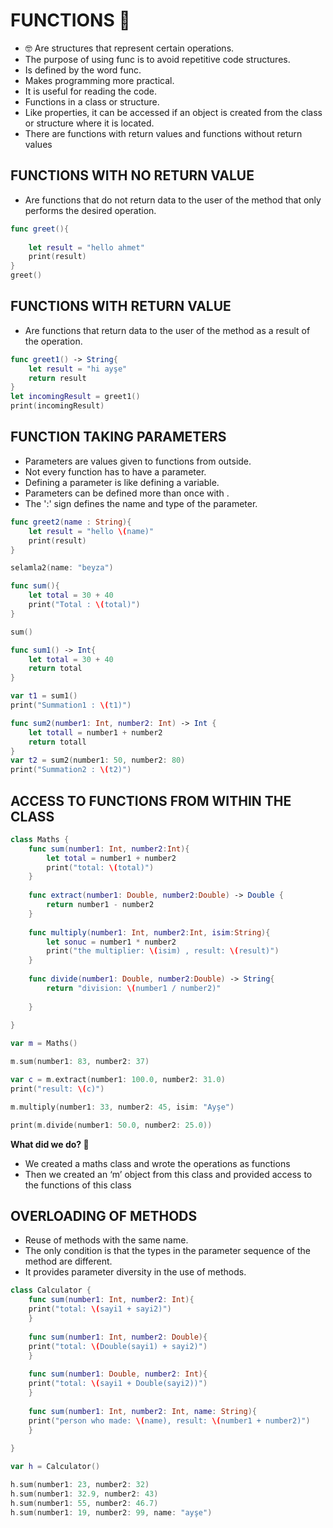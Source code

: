 # FUNCTIONS 🧮

- 🤓 Are structures that represent certain operations.
- The purpose of using func is to avoid repetitive code structures.
- Is defined by the word func.
- Makes programming more practical.
- It is useful for reading the code.
- Functions in a class or structure.
- Like properties, it can be accessed if an object is created from the class or structure where it is located.
- There are functions with return values and functions without return values


## FUNCTIONS WITH NO RETURN VALUE 
- Are functions that do not return data to the user of the method that only performs the desired operation.

```swift
func greet(){
    
    let result = "hello ahmet"
    print(result)
}
greet()
```

## FUNCTIONS WITH RETURN VALUE
- Are functions that return data to the user of the method as a result of the operation.

```swift
func greet1() -> String{
    let result = "hi ayşe"
    return result
}
let incomingResult = greet1()
print(incomingResult)
```

## FUNCTION TAKING PARAMETERS
- Parameters are values given to functions from outside.
- Not every function has to have a parameter.
- Defining a parameter is like defining a variable.
- Parameters can be defined more than once with <comma>.
- The ':' sign defines the name and type of the parameter. <message : String>

```swift
func greet2(name : String){
    let result = "hello \(name)"
    print(result)
}

selamla2(name: "beyza")

func sum(){
    let total = 30 + 40
    print("Total : \(total)")
}

sum()

func sum1() -> Int{
    let total = 30 + 40
    return total
}

var t1 = sum1()
print("Summation1 : \(t1)")

func sum2(number1: Int, number2: Int) -> Int {
    let totall = number1 + number2
    return totall
}
var t2 = sum2(number1: 50, number2: 80)
print("Summation2 : \(t2)")
```
## ACCESS TO FUNCTIONS FROM WITHIN THE CLASS 

```swift
class Maths {
    func sum(number1: Int, number2:Int){
        let total = number1 + number2
        print("total: \(total)")
    }
    
    func extract(number1: Double, number2:Double) -> Double {
        return number1 - number2
    }
    
    func multiply(number1: Int, number2:Int, isim:String){
        let sonuc = number1 * number2
        print("the multiplier: \(isim) , result: \(result)")
    }
    
    func divide(number1: Double, number2:Double) -> String{
        return "division: \(number1 / number2)"
        
    }
    
}

var m = Maths()

m.sum(number1: 83, number2: 37)

var c = m.extract(number1: 100.0, number2: 31.0)
print("result: \(c)")

m.multiply(number1: 33, number2: 45, isim: "Ayşe")

print(m.divide(number1: 50.0, number2: 25.0))
```

**What did we do? 🤔**  
- We created a maths class and wrote the operations as functions 
- Then we created an ‘m’ object from this class and provided access to the functions of this class



## OVERLOADING OF METHODS 
- Reuse of methods with the same name.
- The only condition is that the types in the parameter sequence of the method are different.
- It provides parameter diversity in the use of methods.

```swift
class Calculator {
    func sum(number1: Int, number2: Int){
    print("total: \(sayi1 + sayi2)")
    }
 
    func sum(number1: Int, number2: Double){
    print("total: \(Double(sayi1) + sayi2)")
    }
    
    func sum(number1: Double, number2: Int){
    print("total: \(sayi1 + Double(sayi2))")
    }
    
    func sum(number1: Int, number2: Int, name: String){
    print("person who made: \(name), result: \(number1 + number2)")
    }
   
}

var h = Calculator()

h.sum(number1: 23, number2: 32)
h.sum(number1: 32.9, number2: 43)
h.sum(number1: 55, number2: 46.7)
h.sum(number1: 19, number2: 99, name: "ayşe")
```
